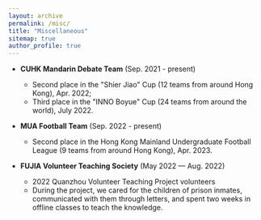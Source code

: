 ```yaml
---
layout: archive
permalink: /misc/
title: "Miscellaneous"
sitemap: true
author_profile: true
---
```


* **CUHK Mandarin Debate Team** (Sep. 2021 - present)
  * Second place in the "Shier Jiao" Cup (12 teams from around Hong Kong), Apr. 2022;
  * Third place in the "INNO Boyue" Cup (24 teams from around the world), July 2022.

* **MUA Football Team** (Sep. 2022 - present)
  * Second place in the Hong Kong Mainland Undergraduate Football League (9 teams from around Hong Kong), Apr. 2023.

* **FUJIA Volunteer Teaching Society** (May 2022 — Aug. 2022)
  * 2022 Quanzhou Volunteer Teaching Project volunteers
  * During the project, we cared for the children of prison inmates, communicated with them through letters, and spent two weeks in offline classes to teach the knowledge.

<!--
## Some Special Friends of Mine
I do love cute dogs and cats. I've been involved in stray animal protection activities on campus and also have some pets of my own. I bet you'd be interested in seeing my adorable friends!!!

<img src="../images/dog1_1.jpg" width=250 /> <img src="../images/dog1_2.jpg" width=250 /><br>

<img src="../images/dog2_1.jpg" width=502 /><br>

<img src="../images/dog2_2.jpg" width=502 /><br>

<img src="../images/cat1.1.jpg" width=250 /> <img src="../images/cat1.2.jpg" width=250 />
-->
